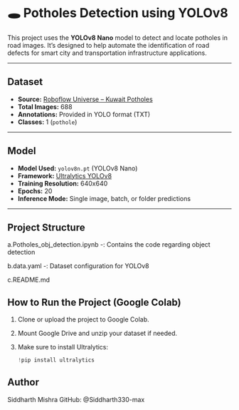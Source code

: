# 🕳️ Potholes Detection using YOLOv8

This project uses the **YOLOv8 Nano** model to detect and locate potholes in road images. It’s designed to help automate the identification of road defects for smart city and transportation infrastructure applications.

---

##  Dataset

- **Source:** [Roboflow Universe – Kuwait Potholes](https://universe.roboflow.com/ai-training-session/kuwait-potholes/dataset/1)
- **Total Images:** 688
- **Annotations:** Provided in YOLO format (TXT)
- **Classes:** 1 (`pothole`)

---

##  Model

- **Model Used:** `yolov8n.pt` (YOLOv8 Nano)
- **Framework:** [Ultralytics YOLOv8](https://docs.ultralytics.com/)
- **Training Resolution:** 640x640
- **Epochs:** 20
- **Inference Mode:** Single image, batch, or folder predictions

---

##  Project Structure
a.Potholes_obj_detection.ipynb -: Contains the code regarding object detection

b.data.yaml -: Dataset configuration for YOLOv8

c.README.md 

##  How to Run the Project (Google Colab)

1. Clone or upload the project to Google Colab.
2. Mount Google Drive and unzip your dataset if needed.
3. Make sure to install Ultralytics:

   ```python
   !pip install ultralytics

## Author
Siddharth Mishra
GitHub: @Siddharth330-max
